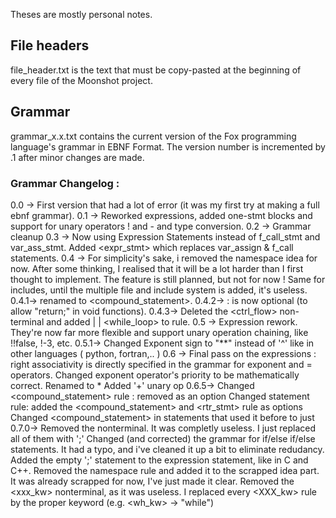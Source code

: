 Theses are mostly personal notes.

## File headers
file_header.txt is the text that must be copy-pasted at the beginning of every file of the Moonshot project. 

## Grammar
grammar_x.x.txt contains the current version of the Fox programming language's grammar in EBNF Format. The version number is incremented by .1 
after minor changes are made.

### Grammar Changelog : 
0.0 -> First version that had a lot of error (it was my first try at making a full ebnf grammar).
0.1 -> Reworked expressions, added one-stmt blocks and support for unary operators ! and - and type conversion.
0.2 -> Grammar cleanup
0.3 ->	Now using Expression Statements instead of f_call_stmt and var_ass_stmt. 
		Added <expr_stmt> which replaces var_assign & f_call statements.
0.4 ->	For simplicity's sake, i removed the namespace idea for now.
		After some thinking, I realised that it will be a lot harder than I first thought to implement.
		The feature is still planned, but not for now !
		Same for includes, until the multiple file and include system is added, it's useless.
0.4.1-> <block> renamed to <compound_statement>. 
0.4.2-> <return> : <expr> is now optional (to allow "return;" in void functions). 
0.4.3-> Deleted the <ctrl_flow> non-terminal and added | <condition> | <while_loop> to <stmt> rule.
0.5	->	Expression rework. They're now far more flexible and support unary operation chaining, like !!false, !-3, etc.
0.5.1-> Changed Exponent sign to "**" instead of '^' like in other languages ( python, fortran,.. )
0.6	->	Final pass on the expressions : right associativity is directly specified in the grammar for exponent and = operators. 
		Changed exponent operator's priority to be mathematically correct.
		Renamed <const> to <literal>*
		Added '+' unary op
0.6.5-> Changed <compound_statement> rule : removed <statement> as an option
		Changed statement rule: added the <compound_statement> and <rtr_stmt> rule as options
		Changed <compound_statement> in statements that used it before to just <statement>
0.7.0->	Removed the <eoi> nonterminal. It was completly useless. I just replaced all of them with ';'
		Changed (and corrected) the grammar for if/else if/else statements. It had a typo, and i've cleaned it up a bit to eliminate redudancy.
		Added the empty ';' statement to the expression statement, like in C and C++.
		Removed the namespace rule and added it to the scrapped idea part. It was already scrapped for now, I've just made it clear.
		Removed the <xxx_kw> nonterminal, as it was useless. I replaced every <XXX_kw> rule by the proper keyword (e.g. <wh_kw> -> "while")

